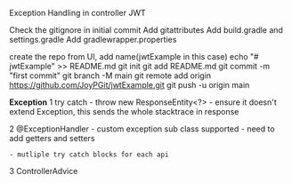 
Exception Handling in controller
JWT

Check the gitignore in initial commit
Add gitattributes
Add build.gradle and settings.gradle
Add gradlewrapper.properties

create the repo from UI, add name(jwtExample in this case)
echo "# jwtExample" >> README.md
git init
git add README.md
git commit -m "first commit"
git branch -M main
git remote add origin https://github.com/JoyPGit/jwtExample.git
git push -u origin main


**Exception**
1 try catch
    - throw new ResponseEntity<?>
    - ensure it doesn't extend Exception, this sends the whole stacktrace in response

2 @ExceptionHandler
    - custom exception sub class supported
    - need to add getters and setters
    
    - mutliple try catch blocks for each api

3 ControllerAdvice 

